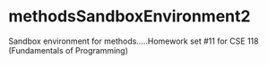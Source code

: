 # methodsSandboxEnvironment2
Sandbox environment for methods.....Homework set #11 for CSE 118 (Fundamentals of Programming)
